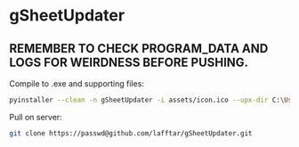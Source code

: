# gSheetUpdater
 
## REMEMBER TO CHECK PROGRAM_DATA AND LOGS FOR WEIRDNESS BEFORE PUSHING.

Compile to .exe and supporting files:
```bash
pyinstaller --clean -n gSheetUpdater -i assets/icon.ico --upx-dir C:\Users\lafft\Downloads\upx-3.96-win64\ --hidden-import colorama --hidden-import pywin32 --hidden-import win32file --onefile main.py
```

Pull on server:
```bash
git clone https://passwd@github.com/lafftar/gSheetUpdater.git
```
